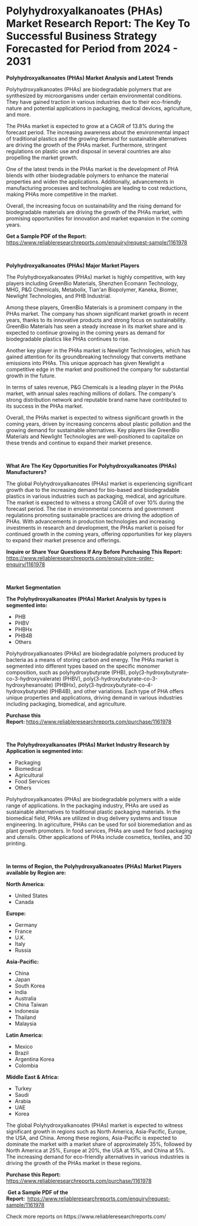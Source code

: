 <p><h1>Polyhydroxyalkanoates (PHAs) Market Research Report: The Key To Successful Business Strategy Forecasted for Period from 2024 - 2031</h1></p><p><strong>Polyhydroxyalkanoates (PHAs) Market Analysis and Latest Trends</strong></p>
<p><p>Polyhydroxyalkanoates (PHAs) are biodegradable polymers that are synthesized by microorganisms under certain environmental conditions. They have gained traction in various industries due to their eco-friendly nature and potential applications in packaging, medical devices, agriculture, and more.</p><p>The PHAs market is expected to grow at a CAGR of 13.8% during the forecast period. The increasing awareness about the environmental impact of traditional plastics and the growing demand for sustainable alternatives are driving the growth of the PHAs market. Furthermore, stringent regulations on plastic use and disposal in several countries are also propelling the market growth.</p><p>One of the latest trends in the PHAs market is the development of PHA blends with other biodegradable polymers to enhance the material properties and widen the applications. Additionally, advancements in manufacturing processes and technologies are leading to cost reductions, making PHAs more competitive in the market.</p><p>Overall, the increasing focus on sustainability and the rising demand for biodegradable materials are driving the growth of the PHAs market, with promising opportunities for innovation and market expansion in the coming years.</p></p>
<p><strong>Get a Sample PDF of the Report:&nbsp;</strong> <a href="https://www.reliableresearchreports.com/enquiry/request-sample/1161978">https://www.reliableresearchreports.com/enquiry/request-sample/1161978</a></p>
<p>&nbsp;</p>
<p><strong>Polyhydroxyalkanoates (PHAs) Major Market Players</strong></p>
<p><p>The Polyhydroxyalkanoates (PHAs) market is highly competitive, with key players including GreenBio Materials, Shenzhen Ecomann Technology, MHG, P&G Chemicals, Metabolix, Tian'an Biopolymer, Kaneka, Biomer, Newlight Technologies, and PHB Industrial.</p><p>Among these players, GreenBio Materials is a prominent company in the PHAs market. The company has shown significant market growth in recent years, thanks to its innovative products and strong focus on sustainability. GreenBio Materials has seen a steady increase in its market share and is expected to continue growing in the coming years as demand for biodegradable plastics like PHAs continues to rise.</p><p>Another key player in the PHAs market is Newlight Technologies, which has gained attention for its groundbreaking technology that converts methane emissions into PHAs. This unique approach has given Newlight a competitive edge in the market and positioned the company for substantial growth in the future.</p><p>In terms of sales revenue, P&G Chemicals is a leading player in the PHAs market, with annual sales reaching millions of dollars. The company's strong distribution network and reputable brand name have contributed to its success in the PHAs market.</p><p>Overall, the PHAs market is expected to witness significant growth in the coming years, driven by increasing concerns about plastic pollution and the growing demand for sustainable alternatives. Key players like GreenBio Materials and Newlight Technologies are well-positioned to capitalize on these trends and continue to expand their market presence.</p></p>
<p>&nbsp;</p>
<p><strong>What Are The Key Opportunities For Polyhydroxyalkanoates (PHAs) Manufacturers?</strong></p>
<p><p>The global Polyhydroxyalkanoates (PHAs) market is experiencing significant growth due to the increasing demand for bio-based and biodegradable plastics in various industries such as packaging, medical, and agriculture. The market is expected to witness a strong CAGR of over 10% during the forecast period. The rise in environmental concerns and government regulations promoting sustainable practices are driving the adoption of PHAs. With advancements in production technologies and increasing investments in research and development, the PHAs market is poised for continued growth in the coming years, offering opportunities for key players to expand their market presence and offerings.</p></p>
<p><strong>Inquire or Share Your Questions If Any Before Purchasing This Report:</strong> <a href="https://www.reliableresearchreports.com/enquiry/pre-order-enquiry/1161978">https://www.reliableresearchreports.com/enquiry/pre-order-enquiry/1161978</a></p>
<p>&nbsp;</p>
<p><strong>Market Segmentation</strong></p>
<p><strong>The Polyhydroxyalkanoates (PHAs) Market Analysis by types is segmented into:</strong></p>
<p><ul><li>PHB</li><li>PHBV</li><li>PHBHx</li><li>PHB4B</li><li>Others</li></ul></p>
<p><p>Polyhydroxyalkanoates (PHAs) are biodegradable polymers produced by bacteria as a means of storing carbon and energy. The PHAs market is segmented into different types based on the specific monomer composition, such as polyhydroxybutyrate (PHB), poly(3-hydroxybutyrate-co-3-hydroxyvalerate) (PHBV), poly(3-hydroxybutyrate-co-3-hydroxyhexanoate) (PHBHx), poly(3-hydroxybutyrate-co-4-hydroxybutyrate) (PHB4B), and other variations. Each type of PHA offers unique properties and applications, driving demand in various industries including packaging, biomedical, and agriculture.</p></p>
<p><strong>Purchase this Report:&nbsp;</strong><a href="https://www.reliableresearchreports.com/purchase/1161978">https://www.reliableresearchreports.com/purchase/1161978</a></p>
<p>&nbsp;</p>
<p><strong>The Polyhydroxyalkanoates (PHAs) Market Industry Research by Application is segmented into:</strong></p>
<p><ul><li>Packaging</li><li>Biomedical</li><li>Agricultural</li><li>Food Services</li><li>Others</li></ul></p>
<p><p>Polyhydroxyalkanoates (PHAs) are biodegradable polymers with a wide range of applications. In the packaging industry, PHAs are used as sustainable alternatives to traditional plastic packaging materials. In the biomedical field, PHAs are utilized in drug delivery systems and tissue engineering. In agriculture, PHAs can be used for soil bioremediation and as plant growth promoters. In food services, PHAs are used for food packaging and utensils. Other applications of PHAs include cosmetics, textiles, and 3D printing.</p></p>
<p>&nbsp;</p>
<p><strong>In terms of Region, the Polyhydroxyalkanoates (PHAs) Market Players available by Region are:</strong></p>
<p>
    <p> <strong> North America: </strong>
        <ul>
            <li>United States</li>
            <li>Canada</li>
        </ul>
        </p> 
    <p> <strong> Europe: </strong>
        <ul>
            <li>Germany</li>
            <li>France</li>
            <li>U.K.</li>
            <li>Italy</li>
            <li>Russia</li>
        </ul>
        </p> 
    <p> <strong> Asia-Pacific: </strong>
        <ul>
            <li>China</li>
            <li>Japan</li>
            <li>South Korea</li>
            <li>India</li>
            <li>Australia</li>
            <li>China Taiwan</li>
            <li>Indonesia</li>
            <li>Thailand</li>
            <li>Malaysia</li>
        </ul>
        </p> 
    <p> <strong> Latin America: </strong>
        <ul>
            <li>Mexico</li>
            <li>Brazil</li>
            <li>Argentina Korea</li>
            <li>Colombia</li>
        </ul>
        </p> 
    <p> <strong> Middle East & Africa: </strong>
        <ul>
            <li>Turkey</li>
            <li>Saudi</li>
            <li>Arabia</li>
            <li>UAE</li>
            <li>Korea</li>
        </ul>
    </p>
    </p>
<p><p>The global Polyhydroxyalkanoates (PHAs) market is expected to witness significant growth in regions such as North America, Asia-Pacific, Europe, the USA, and China. Among these regions, Asia-Pacific is expected to dominate the market with a market share of approximately 35%, followed by North America at 25%, Europe at 20%, the USA at 15%, and China at 5%. The increasing demand for eco-friendly alternatives in various industries is driving the growth of the PHAs market in these regions.</p></p>
<p><strong>Purchase this Report: </strong><a href="https://www.reliableresearchreports.com/purchase/1161978">https://www.reliableresearchreports.com/purchase/1161978</a></p>
<p>&nbsp;<strong>Get a Sample PDF of the Report:&nbsp;&nbsp;</strong><a href="https://www.reliableresearchreports.com/enquiry/request-sample/1161978">https://www.reliableresearchreports.com/enquiry/request-sample/1161978</a></p>
<p><strong></strong></p>
<p>Check more reports on https://www.reliableresearchreports.com/</p>